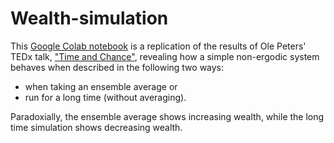 # Wealth-simulation

This [Google Colab notebook](https://colab.research.google.com/github/szalmaf/Wealth-simulation/blob/master/Bernoulli_wealth_simulation.ipynb) is a replication of the results of Ole Peters' TEDx talk, ["Time and Chance"](https://www.youtube.com/watch?v=LGqOH3sYmQA), revealing how a simple non-ergodic system behaves when described in the following two ways:
* when taking an ensemble average or 
* run for a long time (without averaging). 

Paradoxially, the ensemble average shows increasing wealth, while the long time simulation shows decreasing wealth.
